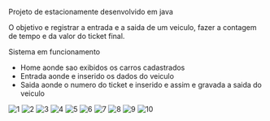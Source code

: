 Projeto de estacionamente desenvolvido em java

O objetivo e registrar a entrada e a saida de um veiculo, fazer a contagem de tempo e da valor do ticket final.

Sistema em funcionamento
<ul>
<li>Home aonde sao exibidos os carros cadastrados</li>
<li>Entrada aonde e inserido os dados do veiculo</li>
<li>Saida aonde o numero do ticket e inserido e assim e gravada a saida do veiculo</li>
</ul>

![1](https://github.com/AndreLuizTDias/Projetos_Simples/assets/109778850/60774615-3875-4e65-b7b2-ed23604d5665)
![2](https://github.com/AndreLuizTDias/Projetos_Simples/assets/109778850/00734634-f0e1-4c55-8eed-d0a7cad43baf)
![3](https://github.com/AndreLuizTDias/Projetos_Simples/assets/109778850/029fbb41-6f6b-4436-8250-712aa0e19dac)
![4](https://github.com/AndreLuizTDias/Projetos_Simples/assets/109778850/ff49c5e8-b728-45c1-9b38-9d479f31c62f)
![5](https://github.com/AndreLuizTDias/Projetos_Simples/assets/109778850/e8ff7c97-0881-40b8-b00b-24cebd67a876)
![6](https://github.com/AndreLuizTDias/Projetos_Simples/assets/109778850/9ca384f9-d70e-4441-82f2-f83a644a06ad)
![7](https://github.com/AndreLuizTDias/Projetos_Simples/assets/109778850/6fbfa464-f438-4a75-9cf3-dd74f8385b05)
![8](https://github.com/AndreLuizTDias/Projetos_Simples/assets/109778850/b3fc2c0f-0291-43cd-8cf0-3ef49a2491af)
![9](https://github.com/AndreLuizTDias/Projetos_Simples/assets/109778850/0c9651ea-ffec-4383-8fa4-db19752948f6)
![10](https://github.com/AndreLuizTDias/Projetos_Simples/assets/109778850/0e2d72dd-9f55-4fc5-b965-9ec10af968ab)
